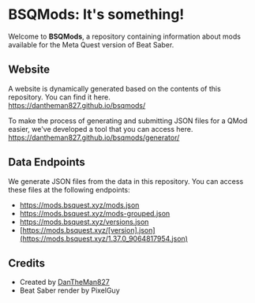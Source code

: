 # BSQMods: It's something!
Welcome to **BSQMods**, a repository containing information about mods available for the Meta Quest version of Beat Saber.

## Website
A website is dynamically generated based on the contents of this repository. You can find it here.  
https://dantheman827.github.io/bsqmods/

To make the process of generating and submitting JSON files for a QMod easier, we've developed a tool that you can access here.  
https://dantheman827.github.io/bsqmods/generator/

## Data Endpoints
We generate JSON files from the data in this repository. You can access these files at the following endpoints:

- https://mods.bsquest.xyz/mods.json
- https://mods.bsquest.xyz/mods-grouped.json
- https://mods.bsquest.xyz/versions.json
- [https://mods.bsquest.xyz/[version].json](https://mods.bsquest.xyz/1.37.0_9064817954.json)

## Credits
- Created by [DanTheMan827](https://github.com/DanTheMan827)
- Beat Saber render by PixelGuy
